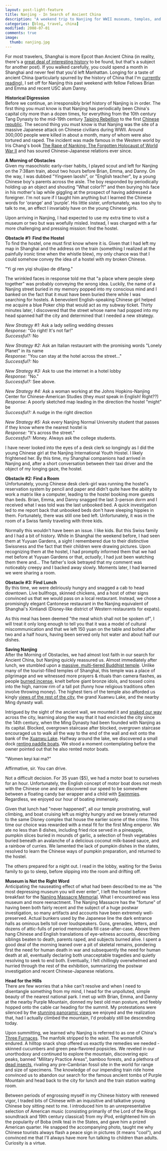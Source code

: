 ```yaml
---
layout: post-light-feature
title: Nanjing - In Search of Ancient China
description: "A weekend trip to Nanjing for WWII museums, temples, and ancient city walls."
categories: [blog, travel, china]
modified: 2008-07-01
comments: true
image:
  thumb: nanjing.jpg
---
```

For most travelers, Shanghai is more Epcot than Ancient China (in reality, there's a <a href="http://www.57456345.info/new/index.php?q=aHR0cDovL2VuLndpa2lwZWRpYS5vcmcvd2lraS9IaXN0b3J5X29mX1NoYW5naGFp&hl=0">great deal of interesting history</a> to be found, but that's a subject for another post). If you walked carefully, you could spend a month in Shanghai and never feel that you'd left Manhattan. Longing for a taste of ancient China (particularly spurred by the history of China that I'm <a href="http://www.goodreads.com/review/list/206483?shelf=currently-reading">currently reading</a>), I set off for Nanjing this past weekend with fellow Fellows Brian and Emma and recent USC alum Danny.

<strong>Historical Digression</strong><br>
Before we continue, an irresponsibly brief history of Nanjing is in order. The first thing you must know is that Nanjing has periodically been China's capital city more than a dozen times, for everything from the 10th century Tang Dynasty to the mid-19th century <a href="en.wikipedia.org/wiki/Taiping_Rebellion">Taiping Rebellion</a> to the first <a href="en.wikipedia.org/wiki/Republic_of_China">Chinese republic</a>. The second thing you must know is that Nanjing was the site of a massive Japanese attack on Chinese civilians during WWII. Around 300,000 people were killed in about a month, many of whom were also tortured and raped. The incident was made famous in the Western world by Iris Chang's book <a href="http://www.amazon.com/Rape-Nanking-Forgotten-Holocaust-World/dp/0140277447">The Rape of Nanking: The Forgotten Holocaust of World War II</a> and has soured Chinese-Japanese relations ever since.

<strong>A Morning of Obstacles</strong><br>
Given my masochistic early-riser habits, I played scout and left for Nanjing on the 7:38am train, about two hours before Brian, Emma, and Danny. On the way, I was dubbed "Yingwen laoshi", or "English teacher", by a young Chinese boy's parents across the aisle. The boy responded by periodically holding up an object and shouting "What color?!" and then burying his face in his mother's lap while giggling at the prospect of having addressed a foreigner. I'm not sure if I taught him anything but I learned the Chinese words for 'orange' and 'purple'. His little sister, unfortunately, was too shy to talk to me, an effect I invariably have on the young Chinese girls.

Upon arriving in Nanjing, I had expected to use my extra time to visit a museum or two but was woefully misled. Instead, I was charged with a far more challenging and pressing mission: find the hostel.

<strong>Obstacle #1: Find the Hostel</strong><br>
To find the hostel, one must first know where it is. Given that I had left my map in Shanghai and the address on the train (something I realized at the painfully ironic time when the whistle blew), my only chance was that I could somehow convey the idea of a hostel with my broken Chinese.

"Yi gi ren yiqi shuijiao de difang."

The wrinkled faces in response told me that "a place where people sleep together" was probably conveying the wrong idea. Luckily, the name of a Nanjing street buried in my memory popped into my conscious mind and I banked on the fact that it must have been buried there while I was searching for hostels. A benevolent English-speaking Chinese girl helped me acquire a blue Poker chip that would act as my subway ticket. Thirty minutes later, I discovered that the street whose name had popped into my head spanned half the city and determined that I needed a new strategy.

<em>New Strategy #1:</em> Ask a lady selling wedding dresses<br>
<em>Response:</em> "Go right! It's not far!"<br>
<em>Successful?:</em> No<br>

<em>New Strategy #2:</em> Ask an Italian restaurant with the promising words "Lonely Planet" in its name<br>
<em>Response:</em> "You can stay at the hotel across the street..."<br>
<em>Successful?:</em> No<br>

<em>New Strategy #3:</em> Ask to use the internet in a hotel lobby<br>
<em>Response:</em> "No."<br>
<em>Successful?:</em> See above.<br>

<em>New Strategy #4:</em> Ask a woman working at the Johns Hopkins-Nanjing Center for Chinese-American Studies (they <em>must </em>speak in English! Right??)<br>
<em>Response:</em> A poorly sketched map leading in the direction the hostel "might" be<br>
<em>Successful?:</em> A nudge in the right direction<br>

<em>New Strategy #5:</em> Ask every Nanjing Normal University student that passes if they know where the nearest hostel is<br>
<em>Response:</em> "It's across the street."<br>
<em>Successful?:</em> Money. Always ask the college students.<br>

I have never looked into the eyes of a desk clerk so longingly as I did the young Chinese girl at the Nanjing International Youth Hostel. I likely frightened her. By this time, my Shanghai companions had arrived in Nanjing and, after a short conversation between their taxi driver and the object of my longing gaze, the hostel.

<strong>Obstacle #2: Find a Room</strong><br>
Unfortunately, young Chinese desk clerk-girl was running the hostel's reservation system by pencil and paper and didn't quite have the ability to work a matrix like a computer, leading to the hostel booking more guests than beds. Brian, Emma, and Danny snagged the last 3-person dorm and I received what I was told was the last unbooked bed. A quick investigation led to me report back that unbooked beds don't have sleeping hippies in them. Fortunately, there was still one bed left. Unfortunately, it was in the room of a Swiss family traveling with three kids.

Normally this wouldn't have been an issue. I like kids. But this Swiss family and I had a bit of history. While in Shanghai the weekend before, I had seen them at Yuyuan Gardens, a sight I remembered due to their distinctive Swissness and the fact that their children were drawing pictures. Upon recognizing them at the hostel, I had promptly informed them that we had met before at Yuyuan Gardens or that, <em>actually</em>, I had just been watching them there and... The father's look betrayed that my comment was noticeably creepy and I backed away slowly. Moments later, I had learned we were sharing a room.

<strong>Obstacle #3: Find Lunch</strong><br>
By this time, we were deliriously hungry and snagged a cab to head downtown. Live bullfrogs, skinned chickens, and a host of other signs convinced us that we would pass on a local restaurant.  Instead, we chose a promisingly elegant Cantonese restaurant in the Nanjing equivalent of Shanghai's Xintiandi (Disney-like district of Western restaurants for expats).

As this meal has been deemed "the meal which shall not be spoken of", I will treat it only long enough to tell you that it was a model of cultural miscommunication and that we left 150 yuan on the table and bolted after two and a half hours, having been served only hot water and about half our dishes.

<strong>Saving Nanjing</strong><br>
After the Morning of Obstacles, we had almost lost faith in our search for Ancient China, but Nanjing quickly reassured us. Almost immediately after lunch, we stumbled upon a [massive, multi-tiered Buddhist temple](http://www.djstrouse.com/images/nanjingtemple.jpg). Unlike many of the tourist-filled temples of Shanghai, this temple was a place of pilgrimage and we witnessed more prayers & rituals than camera flashes, as people [burned incense](http://www.djstrouse.com/images/incense.jpg), knelt before giant bronze idols, and tossed coins into the high, narrow rim of a tall pot (funny how religious traditions often involve throwing money). The highest tiers of the temple also afforded us kingly [views of the rest of the city](http://www.djstrouse.com/images/nanjingtempleview.jpg), the grand Xuanwu Lake, and the nearby Ming dynasty wall.

Intrigued by the sight of the ancient wall, we mounted it and [snaked our way](http://www.djstrouse.com/images/nanjingwall.jpg) across the city, learning along the way that it had encircled the city since the 14th century, when the Ming Dynasty had been founded with Nanjing as its capital. Blocked, overgrown staircase after blocked, overgrown staircase encouraged us to walk all the way to the end of the wall and exit onto the bank of the [Xuanwu Lake](http://www.djstrouse.com/images/nanjingxuanwulake.jpg). Halfway around the lake, we discovered a small dock [renting paddle boats](http://www.djstrouse.com/images/nanjingboat.jpg). We stood a moment contemplating before the owner pointed out that he also rented motor boats.

"Women keyi kai ma?"

Affirmative, sir. You can drive.

Not a difficult decision. For 35 yuan ($5), we had a motor boat to ourselves for an hour. Unfortunately, the English concept of motor boat does not mesh with the Chinese one and we discovered our speed to be somewhere between a floating candy bar wrapper and a child with <a href="https://www.google.com/search?q=swimmies&source=lnms&tbm=isch&sa=X&ei=AiXfUpjQILXKsQT-3ILgBg&ved=0CAkQ_AUoAQ&biw=804&bih=767">Swimmies</a>. Regardless, we enjoyed our hour of boating immensely.

Given that lunch had "never happened", all our temple prostrating, wall climbing, and boat cruising left us mighty hungry and we bravely returned to the same Disney complex that house the earlier scene of the crime. This time our choice was rewarded with a meal fit for the first Ming emperor. We ate no less than 8 dishes, including fried rice served in a pineapple, pumpkin slices buried in mounds of garlic, a selection of fresh vegetables buried beneath an avalanche of a delicious coconut milk-based sauce, and a rainbow of curries. We lamented the lack of pumpkin dishes in the states, resolved to learn the Chinese ways of pumpkin preparation, and returned to the hostel.

The others prepared for a night out. I read in the lobby, waiting for the Swiss family to go to sleep, before slipping into the room and drifting off.

<strong>Museum is Not the Right Word</strong><br>
Anticipating the nauseating effect of what had been described to me as "the most depressing museum you will ever enter", I left the hostel before breakfast for the [Nanjing Massacre Memorial](http://www.djstrouse.com/images/nanjingmuseum.jpg). What I encountered was less museum and more reenactment. The Nanjing Massacre has the "fortune" of having been both fairly recent and the subject of a huge postwar investigation, so many artifacts and accounts have been extremely well-preserved. Actual bunkers used by the Japanese line the dark entrance halls as ominous bells toll over loudspeakers. Guns, grenades, letters, and dozens of attic-fulls of period memorabilia fill case-after-case. Above them hang Chinese and English translations of eye-witness accounts, describing siblings beaten to death, parents raped, and subjects burned alive. I spent a good deal of the morning leaned over a pit of skeletal remains, pondering first the need for human death in war and subsequently the need for human death at all, eventually declaring both unacceptable tragedies and quietly resolving to seek to end both. Eventually, I felt chillingly overwhelmed and hurried through the rest of the exhibition, summarizing the postwar investigation and recent Chinese-Japanese relations.

<strong>Head for the Hills</strong><br>
There are few worries that a hike can't resolve and when I need to disentangle something from my mind, I head for the unpolluted, simple beauty of the nearest national park. I met up with Brian, Emma, and Danny at the nearby Purple Mountain, donned my best old man posture, and feebly hopped onto the cable car heading for the summit. My protestations were silenced by the [stunning panoramic views](http://www.djstrouse.com/images/nanjinghills.jpg) we enjoyed and the realization that, had I actually climbed the mountain, I'd probably still be descending today.

Upon summitting, we learned why Nanjing is referred to as one of China's <a href="http://en.wikipedia.org/wiki/Three_Furnaces">Three Furnaces</a>. The manfolk stripped to the waist. The womanfolk endured. A hilltop snack shop offered us exactly the remedies we needed - skinned cucumbers and green pea-flavored popsicles. We reveled in our unorthodoxy and continued to explore the mountain, discovering epic peaks, banned "Military Practice Areas", bamboo forests, and a plethora of [dead insects](http://www.djstrouse.com/images/nanjingbug.jpg), rivaling any pre-Cambrian fossil site in the world for range and size of specimens. The knowledge of our impending train ride home convinced us to abandon our search for the famous ancient tombs of Purple Mountain and head back to the city for lunch and the train station waiting room.

Between periods of engrossing myself in my Chinese history with renewed vigor, I traded bits of Chinese with an inquisitive and talkative young Chinese boy sitting next to me. I introduced him to an unrepresentative selection of American music (consisting primarily of the Lord of the Rings soundtrack and 19th century classical) from my iPod, enlightened him on the popularity of Boba (milk tea) in the States, and gave him a prized American quarter. He snapped the accompanying photo, taught me why Chinese tourists always flash a peace sign in pictures (it means "cool"), and convinced me that I'll always have more fun talking to children than adults. Curiosity is a virtue.